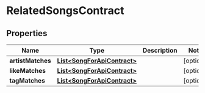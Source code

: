 

# RelatedSongsContract


## Properties

Name | Type | Description | Notes
------------ | ------------- | ------------- | -------------
**artistMatches** | [**List&lt;SongForApiContract&gt;**](SongForApiContract.md) |  |  [optional]
**likeMatches** | [**List&lt;SongForApiContract&gt;**](SongForApiContract.md) |  |  [optional]
**tagMatches** | [**List&lt;SongForApiContract&gt;**](SongForApiContract.md) |  |  [optional]



